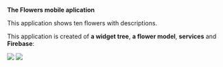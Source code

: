 **The Flowers mobile aplication**

This application shows ten flowers with descriptions.

This application is created of **a widget tree**, **a flower model**, **services** and **Firebase**: 


![](https://github.com/Laura555-p/flowers/blob/master/assets/images/1_flower.PNG)
![](https://github.com/Laura555-p/flowers/blob/master/assets/images/2_flower.PNG)
